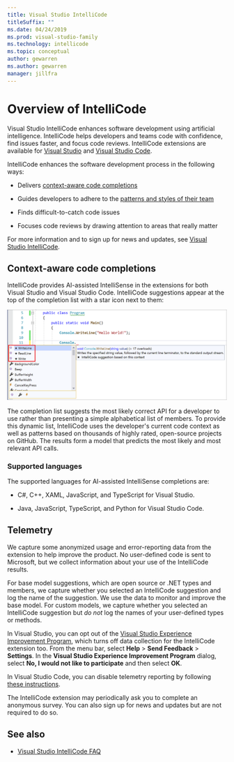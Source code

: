 ```yaml
---
title: Visual Studio IntelliCode
titleSuffix: ""
ms.date: 04/24/2019
ms.prod: visual-studio-family
ms.technology: intellicode
ms.topic: conceptual
author: gewarren
ms.author: gewarren
manager: jillfra
---
```

# Overview of IntelliCode

Visual Studio IntelliCode enhances software development using artificial intelligence. IntelliCode helps developers and teams code with confidence, find issues faster, and focus code reviews. IntelliCode extensions are available for [Visual Studio](intellicode-visual-studio.md) and [Visual Studio Code](intellicode-visual-studio-code.md).

IntelliCode enhances the software development process in the following ways:

- Delivers [context-aware code completions](context-aware-code-completions.md)

- Guides developers to adhere to the [patterns and styles of their team](code-style-inference.md)

- Finds difficult-to-catch code issues

- Focuses code reviews by drawing attention to areas that really matter

For more information and to sign up for news and updates, see [Visual Studio IntelliCode](https://visualstudio.microsoft.com/services/intellicode/).

## Context-aware code completions

IntelliCode provides AI-assisted IntelliSense in the extensions for both Visual Studio and Visual Studio Code. IntelliCode suggestions appear at the top of the completion list with a star icon next to them:

![Starred IntelliSense suggestions using IntelliCode in Visual Studio](media/starred-intellisense-suggestions.png)

The completion list suggests the most likely correct API for a developer to use rather than presenting a simple alphabetical list of members. To provide this dynamic list, IntelliCode uses the developer's current code context as well as patterns based on thousands of highly rated, open-source projects on GitHub. The results form a model that predicts the most likely and most relevant API calls.

### Supported languages

The supported languages for AI-assisted IntelliSense completions are:

- C#, C++, XAML, JavaScript, and TypeScript for Visual Studio.

- Java, JavaScript, TypeScript, and Python for Visual Studio Code.

## Telemetry

We capture some anonymized usage and error-reporting data from the extension to help improve the product. No user-defined code is sent to Microsoft, but we collect information about your use of the IntelliCode results.

For base model suggestions, which are open source or .NET types and members, we capture whether you selected an IntelliCode suggestion and log the name of the suggestion. We use the data to monitor and improve the base model. For custom models, we capture whether you selected an IntelliCode suggestion but *do not* log the names of your user-defined types or methods.

In Visual Studio, you can opt out of the [Visual Studio Experience Improvement Program](/visualstudio/ide/visual-studio-experience-improvement-program), which turns off data collection for the IntelliCode extension too. From the menu bar, select **Help** > **Send Feedback** > **Settings**. In the **Visual Studio Experience Improvement Program** dialog, select **No, I would not like to participate** and then select **OK**.

In Visual Studio Code, you can disable telemetry reporting by following [these instructions](https://code.visualstudio.com/docs/supporting/faq#_how-to-disable-telemetry-reporting).

The IntelliCode extension may periodically ask you to complete an anonymous survey. You can also sign up for news and updates but are not required to do so.

## See also

- [Visual Studio IntelliCode FAQ](faq.md)